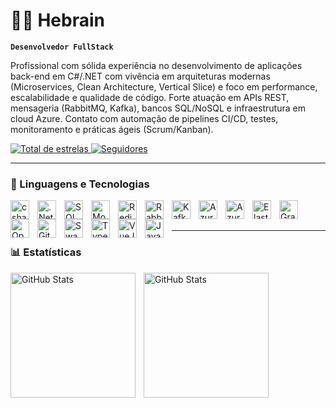 # 👨‍💻 Hebrain

**`Desenvolvedor FullStack`**

Profissional com sólida experiência no desenvolvimento de aplicações back-end em C#/.NET com vivência em arquiteturas modernas (Microservices, Clean Architecture, Vertical Slice) e foco em performance, escalabilidade e qualidade de código. Forte atuação em APIs REST, mensageria (RabbitMQ, Kafka), bancos SQL/NoSQL e infraestrutura em cloud Azure. Contato com automação de pipelines CI/CD, testes, monitoramento e práticas ágeis (Scrum/Kanban).

<p align="left">
    <a href="https://github.com/Hebrain?tab=repositories&sort=stargazers">
        <img 
            alt="Total de estrelas" 
            title="Total de estrelas GitHub" 
            src="https://custom-icon-badges.demolab.com/github/stars/Hebrain?color=55960c&style=for-the-badge&labelColor=488207&logo=star&label=estrelas"
        />
    </a>
    <a href="https://github.com/Hebrain?tab=followers">
        <img 
            alt="Seguidores" 
            title="Me siga no GitHub" 
            src="https://custom-icon-badges.demolab.com/github/followers/Hebrain?color=236ad3&labelColor=1155ba&style=for-the-badge&logo=github&label=Seguidores&logoColor=white"
        />
    </a>
</p>

---

### 🤖 Linguagens e Tecnologias

<img 
  align="left" 
  alt="csharp"
  title="C#" 
  width="30px" 
  style="padding-right: 10px;"
  src="https://cdn.jsdelivr.net/gh/devicons/devicon@latest/icons/csharp/csharp-original.svg" 
/>
<img 
  align="left" 
  alt=".Net"
  title=".Net" 
  width="30px" 
  style="padding-right: 10px;"
  src="https://cdn.jsdelivr.net/gh/devicons/devicon@latest/icons/dotnetcore/dotnetcore-original.svg"
/>
<img 
  align="left" 
  alt="SQL"
  title="SQL" 
  width="30px" 
  style="padding-right: 10px;"
  src="https://cdn.jsdelivr.net/gh/devicons/devicon@latest/icons/sqldeveloper/sqldeveloper-original.svg"
/>
<img 
  align="left" 
  alt="MongoDB"
  title="MongoDB" 
  width="30px" 
  style="padding-right: 10px;"
  src="https://cdn.jsdelivr.net/gh/devicons/devicon@latest/icons/mongodb/mongodb-plain-wordmark.svg"
/>
<img 
  align="left" 
  alt="Redis"
  title="Redis" 
  width="30px" 
  style="padding-right: 10px;"
  src="https://cdn.jsdelivr.net/gh/devicons/devicon@latest/icons/redis/redis-original.svg"
/>
<img 
  align="left" 
  alt="Rabbit"
  title="Rabbit" 
  width="30px" 
  style="padding-right: 10px;"
  src="https://cdn.jsdelivr.net/gh/devicons/devicon@latest/icons/rabbitmq/rabbitmq-original.svg"
/>
<img 
  align="left" 
  alt="Kafka"
  title="Kafka" 
  width="30px" 
  style="padding-right: 10px;"
  src="https://cdn.jsdelivr.net/gh/devicons/devicon@latest/icons/apachekafka/apachekafka-original.svg"
/>
<img 
  align="left" 
  alt="AzureCloud"
  title="AzureCloud" 
  width="30px" 
  style="padding-right: 10px;"
  src="https://cdn.jsdelivr.net/gh/devicons/devicon@latest/icons/azure/azure-original.svg"
/>
<img 
  align="left" 
  alt="AzureDevOps"
  title="AzureDevOps"
  width="30px" 
  style="padding-right: 10px;"
  src="https://cdn.jsdelivr.net/gh/devicons/devicon@latest/icons/azuredevops/azuredevops-original.svg"
/>
<img 
  align="left" 
  alt="Elasticsearch"
  title="Elasticsearch" 
  width="30px" 
  style="padding-right: 10px;"
  src="https://cdn.jsdelivr.net/gh/devicons/devicon@latest/icons/elasticsearch/elasticsearch-original.svg"
/>
<img 
  align="left" 
  alt="Grafana"
  title="Grafana" 
  width="30px" 
  style="padding-right: 10px;"
  src="https://cdn.jsdelivr.net/gh/devicons/devicon@latest/icons/grafana/grafana-original.svg"
/>
<img 
  align="left" 
  alt="OpenTelemetry"
  title="OpenTelemetry" 
  width="30px" 
  style="padding-right: 10px;"
  src="https://cdn.jsdelivr.net/gh/devicons/devicon@latest/icons/opentelemetry/opentelemetry-original.svg"
/>
<img 
  align="left" 
  alt="Git"
  title="Git" 
  width="30px" 
  style="padding-right: 10px;"
  src="https://cdn.jsdelivr.net/gh/devicons/devicon@latest/icons/git/git-original.svg"
/>
<img 
  align="left" 
  alt="Swagger"
  title="Swagger"
  width="30px" 
  style="padding-right: 10px;"
  src="https://cdn.jsdelivr.net/gh/devicons/devicon@latest/icons/swagger/swagger-original.svg"
/>
<img 
  align="left" 
  alt="TypeScript"
  title="TypeScript" 
  width="30px" 
  style="padding-right: 10px;"
  src="https://cdn.jsdelivr.net/gh/devicons/devicon@latest/icons/typescript/typescript-original.svg"
/>
<img 
  align="left" 
  alt="VueJs"
  title="VueJs"
  width="30px" 
  style="padding-right: 10px;"
  src="https://cdn.jsdelivr.net/gh/devicons/devicon@latest/icons/vuejs/vuejs-original.svg"
/>
<img 
  align="left" 
  alt="JavaScript"
  title="JavaScript"
  width="30px" 
  style="padding-right: 10px;"
  src="https://cdn.jsdelivr.net/gh/devicons/devicon@latest/icons/javascript/javascript-original.svg"
/>

<br/>
<br/>

---

### 📊 Estatísticas

<p>
  <img 
    align="left" 
    alt="GitHub Stats" 
    height="200" 
    style="padding-right: 10px;" 
    src="https://github-readme-stats.vercel.app/api?username=Hebrain&show_icons=true&theme=tokyonight&include_all_commits=true&locale=pt-br" 
  />

<img 
      align="left" 
      alt="GitHub Stats" 
      height="200" 
      src="https://github-readme-stats.vercel.app/api/top-langs/?username=Hebrain&theme=tokyonight&layout=compact&custom_title=Tecnologias&langs_count=9" 
  />

</p>

          
